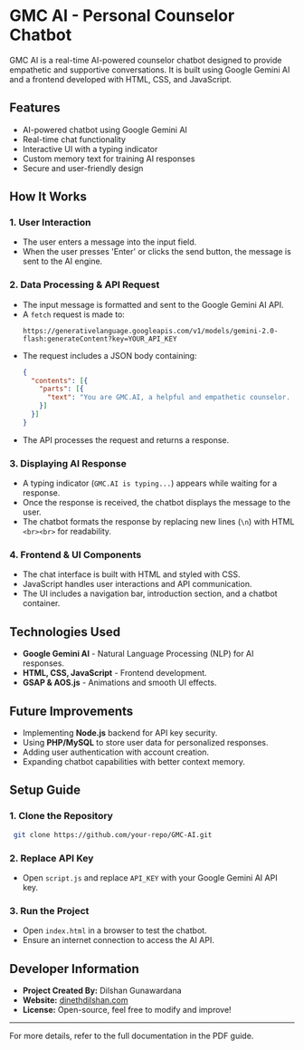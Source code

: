 # GMC AI - Personal Counselor Chatbot

GMC AI is a real-time AI-powered counselor chatbot designed to provide empathetic and supportive conversations. It is built using Google Gemini AI and a frontend developed with HTML, CSS, and JavaScript.

## Features
- AI-powered chatbot using Google Gemini AI
- Real-time chat functionality
- Interactive UI with a typing indicator
- Custom memory text for training AI responses
- Secure and user-friendly design

## How It Works
### 1. **User Interaction**
- The user enters a message into the input field.
- When the user presses 'Enter' or clicks the send button, the message is sent to the AI engine.

### 2. **Data Processing & API Request**
- The input message is formatted and sent to the Google Gemini AI API.
- A `fetch` request is made to:
  ```plaintext
  https://generativelanguage.googleapis.com/v1/models/gemini-2.0-flash:generateContent?key=YOUR_API_KEY
  ```
- The request includes a JSON body containing:
  ```json
  {
    "contents": [{
      "parts": [{
        "text": "You are GMC.AI, a helpful and empathetic counselor. Answer in a warm, clear, and supportive tone.\n\nUser: USER_MESSAGE"
      }]
    }]
  }
  ```
- The API processes the request and returns a response.

### 3. **Displaying AI Response**
- A typing indicator (`GMC.AI is typing...`) appears while waiting for a response.
- Once the response is received, the chatbot displays the message to the user.
- The chatbot formats the response by replacing new lines (`\n`) with HTML `<br><br>` for readability.

### 4. **Frontend & UI Components**
- The chat interface is built with HTML and styled with CSS.
- JavaScript handles user interactions and API communication.
- The UI includes a navigation bar, introduction section, and a chatbot container.

## Technologies Used
- **Google Gemini AI** - Natural Language Processing (NLP) for AI responses.
- **HTML, CSS, JavaScript** - Frontend development.
- **GSAP & AOS.js** - Animations and smooth UI effects.

## Future Improvements
- Implementing **Node.js** backend for API key security.
- Using **PHP/MySQL** to store user data for personalized responses.
- Adding user authentication with account creation.
- Expanding chatbot capabilities with better context memory.

## Setup Guide
### 1. **Clone the Repository**
```sh
 git clone https://github.com/your-repo/GMC-AI.git
```
### 2. **Replace API Key**
- Open `script.js` and replace `API_KEY` with your Google Gemini AI API key.

### 3. **Run the Project**
- Open `index.html` in a browser to test the chatbot.
- Ensure an internet connection to access the AI API.

## Developer Information
- **Project Created By:** Dilshan Gunawardana
- **Website:** [dinethdilshan.com](https://dinethdilshan.com)
- **License:** Open-source, feel free to modify and improve!

---
For more details, refer to the full documentation in the PDF guide.

